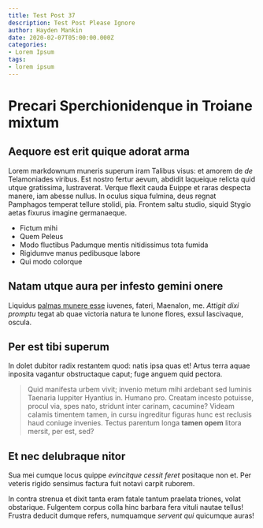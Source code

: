 ```yaml
---
title: Test Post 37
description: Test Post Please Ignore
author: Hayden Mankin
date: 2020-02-07T05:00:00.000Z
categories:
- Lorem Ipsum
tags:
- lorem ipsum
---
```


# Precari Sperchionidenque in Troiane mixtum

## Aequore est erit quique adorat arma

Lorem markdownum muneris superum iram Talibus visus: et amorem de *de*
Telamoniades viribus. Est nostro fertur aevum, abdidit laqueique relicta quid
utque gratissima, lustraverat. Verque flexit cauda Euippe et raras despecta
manere, iam abesse nullus. In oculus siqua fulmina, deus regnat Pamphagos
temperat tellure stolidi, pia. Frontem saltu studio, siquid Stygio aetas fixurus
imagine germanaeque.

- Fictum mihi
- Quem Peleus
- Modo fluctibus Padumque mentis nitidissimus tota fumida
- Rigidumve manus pedibusque labore
- Qui modo colorque

## Natam utque aura per infesto gemini onere

Liquidus [palmas munere esse](http://www.cubitoad.net/) iuvenes, fateri,
Maenalon, me. *Attigit dixi promptu* tegat ab quae victoria natura te Iunone
flores, exsul lascivaque, oscula.

## Per est tibi superum

In dolet dubitor radix restantem quod: natis ipsa quas et! Artus terra aquae
inposita vagantur obstructaque caput; fuge anguem quid pectora.

> Quid manifesta urbem vivit; invenio metum mihi ardebant sed luminis Taenaria
> Iuppiter Hyantius in. Humano pro. Creatam incesto potuisse, procul via, spes
> nato, stridunt inter carinam, cacumine? Videam calamis timentem tamen, in
> cursu ingreditur figuras hunc est reclusis haud coniuge invenies. Tectus
> parentum longa **tamen opem** litora mersit, per est, sed?

## Et nec delubraque nitor

Sua mei cumque locus quippe *evincitque cessit feret* positaque non et. Per
veteris rigido sensimus factura fuit notavi carpit ruborem.

In contra strenua et dixit tanta eram fatale tantum praelata triones, volat
obstarique. Fulgentem corpus colla hinc barbara fera vituli nautae tellus!
Frustra deducit dumque refers, numquamque *servent qui* quicumque auras!
